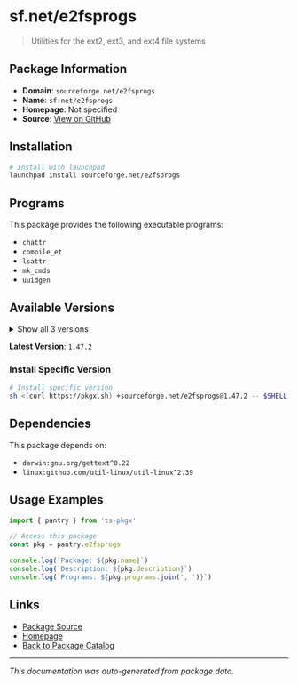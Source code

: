 # sf.net/e2fsprogs

> Utilities for the ext2, ext3, and ext4 file systems

## Package Information

- **Domain**: `sourceforge.net/e2fsprogs`
- **Name**: `sf.net/e2fsprogs`
- **Homepage**: Not specified
- **Source**: [View on GitHub](https://github.com/pkgxdev/pantry/tree/main/projects/sourceforge.net/e2fsprogs/package.yml)

## Installation

```bash
# Install with launchpad
launchpad install sourceforge.net/e2fsprogs
```

## Programs

This package provides the following executable programs:

- `chattr`
- `compile_et`
- `lsattr`
- `mk_cmds`
- `uuidgen`

## Available Versions

<details>
<summary>Show all 3 versions</summary>

- `1.47.2`, `1.47.1`, `1.47.0`

</details>

**Latest Version**: `1.47.2`

### Install Specific Version

```bash
# Install specific version
sh <(curl https://pkgx.sh) +sourceforge.net/e2fsprogs@1.47.2 -- $SHELL -i
```

## Dependencies

This package depends on:

- `darwin:gnu.org/gettext^0.22`
- `linux:github.com/util-linux/util-linux^2.39`

## Usage Examples

```typescript
import { pantry } from 'ts-pkgx'

// Access this package
const pkg = pantry.e2fsprogs

console.log(`Package: ${pkg.name}`)
console.log(`Description: ${pkg.description}`)
console.log(`Programs: ${pkg.programs.join(', ')}`)
```

## Links

- [Package Source](https://github.com/pkgxdev/pantry/tree/main/projects/sourceforge.net/e2fsprogs/package.yml)
- [Homepage](#)
- [Back to Package Catalog](../../../package-catalog.md)

---

*This documentation was auto-generated from package data.*

